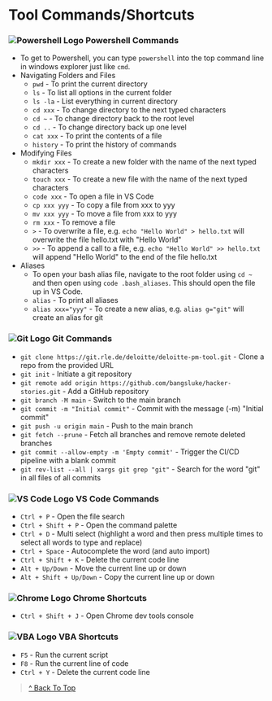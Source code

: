 # Tool Commands/Shortcuts

### ![Powershell Logo](https://i.imgur.com/wBg7htx.png) Powershell Commands

- To get to Powershell, you can type `powershell` into the top command line in windows explorer just like `cmd`.
- Navigating Folders and Files
  - `pwd` - To print the current directory
  - `ls` - To list all options in the current folder
  - `ls -la` - List everything in current directory
  - `cd xxx` - To change directory to the next typed characters
  - `cd ~` - To change directory back to the root level
  - `cd ..` - To change directory back up one level
  - `cat xxx` - To print the contents of a file
  - `history` - To print the history of commands
- Modifying Files
  - `mkdir xxx` - To create a new folder with the name of the next typed characters
  - `touch xxx` - To create a new file with the name of the next typed characters
  - `code xxx` - To open a file in VS Code
  - `cp xxx yyy` - To copy a file from xxx to yyy
  - `mv xxx yyy` - To move a file from xxx to yyy
  - `rm xxx` - To remove a file
  - `>` - To overwrite a file, e.g. `echo "Hello World" > hello.txt` will overwrite the file hello.txt with "Hello World"
  - `>>` - To append a call to a file, e.g. `echo "Hello World" >> hello.txt` will append "Hello World" to the end of the file hello.txt
- Aliases
  - To open your bash alias file, navigate to the root folder using `cd ~` and then open using `code .bash_aliases`. This should open the file up in VS Code.
  - `alias` - To print all aliases
  - `alias xxx="yyy"` - To create a new alias, e.g. `alias g="git"` will create an alias for git

### ![Git Logo](https://i.imgur.com/2xve41Z.png) Git Commands

- `git clone https://git.rle.de/deloitte/deloitte-pm-tool.git` - Clone a repo from the provided URL
- `git init` - Initiate a git repository
- `git remote add origin https://github.com/bangsluke/hacker-stories.git` - Add a GitHub repository
- `git branch -M main` - Switch to the main branch
- `git commit -m "Initial commit"` - Commit with the message (-m) "Initial commit"
- `git push -u origin main` - Push to the main branch
- `git fetch --prune` - Fetch all branches and remove remote deleted branches
- `git commit --allow-empty -m 'Empty commit'` - Trigger the CI/CD pipeline with a blank commit
- `git rev-list --all | xargs git grep "git"` - Search for the word "git" in all files of all commits

### ![VS Code Logo](https://i.imgur.com/2lK00uT.png) VS Code Commands

- `Ctrl + P` - Open the file search
- `Ctrl + Shift + P` - Open the command palette
- `Ctrl + D` - Multi select (highlight a word and then press multiple times to select all words to type and replace)
- `Ctrl + Space` - Autocomplete the word (and auto import)
- `Ctrl + Shift + K` - Delete the current code line
- `Alt + Up/Down` - Move the current line up or down
- `Alt + Shift + Up/Down` - Copy the current line up or down

### ![Chrome Logo](https://i.imgur.com/yTEUQ3I.png) Chrome Shortcuts

- `Ctrl + Shift + J` - Open Chrome dev tools console

### ![VBA Logo](https://i.imgur.com/TrsfWN1.png) VBA Shortcuts

- `F5` - Run the current script
- `F8` - Run the current line of code
- `Ctrl + Y` - Delete the current code line

> [^ Back To Top](#table-of-contents)
